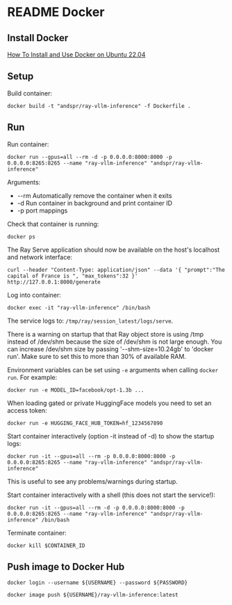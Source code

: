 # README Docker

## Install Docker

[How To Install and Use Docker on Ubuntu 22.04](https://www.digitalocean.com/community/tutorials/how-to-install-and-use-docker-on-ubuntu-22-04)

## Setup

Build container:

    docker build -t "andspr/ray-vllm-inference" -f Dockerfile .

## Run

Run container:

    docker run --gpus=all --rm -d -p 0.0.0.0:8000:8000 -p 0.0.0.0:8265:8265 --name "ray-vllm-inference" "andspr/ray-vllm-inference"

Arguments:
 * --rm Automatically remove the container when it exits
 * -d Run container in background and print container ID
 * -p port mappings

Check that container is running:

    docker ps

The Ray Serve application should now be available on the host's localhost and network interface: 

    curl --header "Content-Type: application/json" --data '{ "prompt":"The capital of France is ", "max_tokens":32 }' http://127.0.0.1:8000/generate

Log into container:

    docker exec -it "ray-vllm-inference" /bin/bash

The service logs to: `/tmp/ray/session_latest/logs/serve`.

There is a warning on startup that that Ray object store is using /tmp instead of /dev/shm because the size of /dev/shm is not large enough.
You can increase /dev/shm size by passing '--shm-size=10.24gb' to 'docker run'. Make sure to set this to more than 30% of available RAM.

Environment variables can be set using `-e` arguments when calling `docker run`. For example:

    docker run -e MODEL_ID=facebook/opt-1.3b ...

When loading gated or private HuggingFace models you need to set an access token:

    docker run -e HUGGING_FACE_HUB_TOKEN=hf_1234567890

Start container interactively (option -it instead of -d) to show the startup logs:

    docker run -it --gpus=all --rm -p 0.0.0.0:8000:8000 -p 0.0.0.0:8265:8265 --name "ray-vllm-inference" "andspr/ray-vllm-inference"

This is useful to see any problems/warnings during startup.

Start container interactively with a shell (this does not start the service!):

    docker run -it --gpus=all --rm -d -p 0.0.0.0:8000:8000 -p 0.0.0.0:8265:8265 --name "ray-vllm-inference" "andspr/ray-vllm-inference" /bin/bash

Terminate container:

    docker kill $CONTAINER_ID

## Push image to Docker Hub

    docker login --username ${USERNAME} --password ${PASSWORD}

    docker image push ${USERNAME}/ray-vllm-inference:latest
